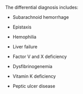The differential diagnosis includes:

- Subarachnoid hemorrhage

- Epistaxis

- Hemophilia

- Liver failure

- Factor V and X deficiency

- Dysfibrinogenemia

- Vitamin K deficiency

- Peptic ulcer disease